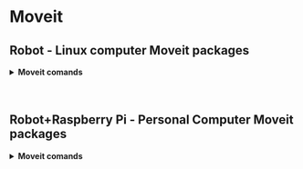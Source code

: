 # Moveit

## Robot - Linux computer Moveit packages


<details>
<summary><strong>Moveit comands</strong></summary>
      <details>
        <summary><strong>C++</strong></summary>
  Simulate it first:

  `roslaunch interbotix_xsarm_moveit_interface xsarm_moveit_interface.launch robot_model:=wx250s use_fake:=true dof:=6 use_cpp_interface:=true`

  Move real robot:

  `roslaunch interbotix_xsarm_moveit_interface xsarm_moveit_interface.launch robot_model:=wx250s dof:=6 use_cpp_interface:=true use_actual:=true`

  <br>

  Each button in the gui interface is a ros node that send message to actual node (move group API) [see it here in github: interbotix_ros_toolboxes/interbotics_common_toolbox/interbotics_moveit_interface/src → moveit_interface_obj.cpp]

  Buttons explenation:

  - Plan Pose

    Set end-effector cordinates&orientation → es:
    <p align="center">
    <img src="Images/movelit.png" alt="computer_setup" width="200">
    </p>

  - Plan Position:

    Reach what ever position regardless the orientation (orientation arbitary)

  - Plan Orientation:

    Reach what ever orientation regardless the position (position arbitary)

  - Execute:

    Execute movment

  - Reset:

    Go back to 0
    </details>

    <details>
    <summary>Python</summary>

`roslaunch interbotix_xsarm_moveit_interface xsarm_moveit_interface.launch robot_model:=wx250s use_fake:=true dof:=6 use_python_interface:=true`

Python script running. find it here: [github: interbotix_ros_toolboxes/interbotics_common_toolbox/interbotics_moveit_interface/scripts/moveit_python_interface]

1. press enter in the terminal → start tutorial
2. press enter to continue the demo
    </details>


</details>



<br>
<br>

## Robot+Raspberry Pi - Personal Computer Moveit packages

<details>
  <summary><strong>Moveit comands</strong></summary>

Still not working... comming soon


</details>

<br>

